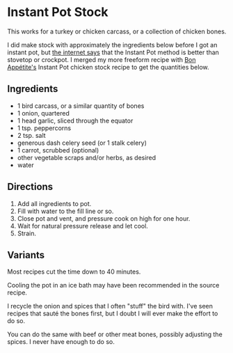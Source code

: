 [Instant Pot]: ../indices/instantPot.html
[crockpot]: ../indices/crockpot.html

# Instant Pot Stock

This works for a turkey or chicken carcass, or a collection of chicken bones.

I did make stock with approximately the ingredients below before I got an instant pot, but [the internet says](https://www.seriouseats.com/ask-the-food-lab-can-i-make-stock-in-a-pressure-cooker-slow-cooker) that the Instant Pot method is better than stovetop or crockpot.  I merged my more freeform recipe with [Bon Appétite's](https://www.bonappetit.com/recipe/instant-pot-chicken-stock) Instant Pot chicken stock recipe to get the quantities below.

## Ingredients

* 1 bird carcass, or a similar quantity of bones
* 1 onion, quartered
* 1 head garlic, sliced through the equator
* 1 tsp. peppercorns
* 2 tsp. salt
* generous dash celery seed (or 1 stalk celery)
* 1 carrot, scrubbed (optional)
* other vegetable scraps and/or herbs, as desired
* water

## Directions

1. Add all ingredients to pot.
2. Fill with water to the fill line or so.
3. Close pot and vent, and pressure cook on high for one hour.
4. Wait for natural pressure release and let cool.
5. Strain.

## Variants

Most recipes cut the time down to 40 minutes.

Cooling the pot in an ice bath may have been recommended in the source recipe.

I recycle the onion and spices that I often "stuff" the bird with.  I've seen recipes that sauté the bones first, but I doubt I will ever make the effort to do so.  

You can do the same with beef or other meat bones, possibly adjusting the spices.  I never have enough to do so.
